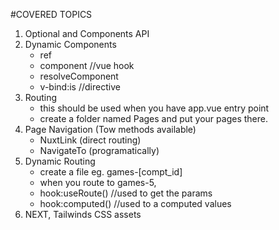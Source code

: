 #COVERED TOPICS

1. Optional and Components API
2. Dynamic Components
   - ref
   - component //vue hook
   - resolveComponent
   - v-bind:is //directive
3. Routing
   - <NuxtPage/> this should be used when you have app.vue entry point
   - create a folder named Pages and put your pages there.
4. Page Navigation (Tow methods available)
   - NuxtLink (direct routing)
   - NavigateTo (programatically)
5. Dynamic Routing
   - create a file eg. games-[compt_id]
   - when you route to games-5,
   - hook:useRoute() //used to get the params
   - hook:computed() //used to a computed values
6. NEXT, Tailwinds CSS assets


